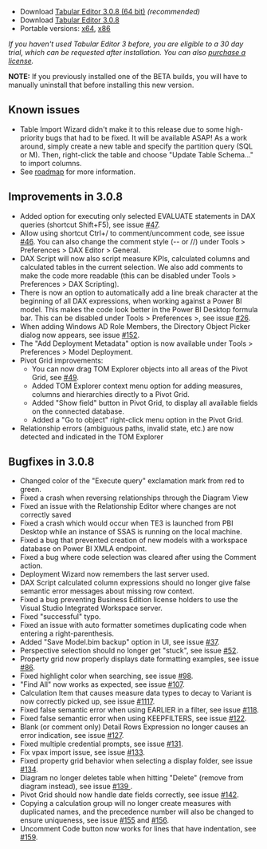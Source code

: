 - Download [Tabular Editor 3.0.8 (64 bit)](https://cdn.tabulareditor.com/files/TabularEditor.3.0.8.x64.msi) *(recommended)*
- Download [Tabular Editor 3.0.8](https://cdn.tabulareditor.com/files/TabularEditor.3.0.8.x86.msi)
- Portable versions: [x64](https://cdn.tabulareditor.com/files/TabularEditor.3.0.8.x64.zip), [x86](https://cdn.tabulareditor.com/files/TabularEditor.3.0.8.x86.zip)

*If you haven't used Tabular Editor 3 before, you are eligible to a 30 day trial, which can be requested after installation. You can also [purchase a license](https://tabulareditor.com/#licensing).*

**NOTE:** If you previously installed one of the BETA builds, you will have to manually uninstall that before installing this new version.

## Known issues

- Table Import Wizard didn't make it to this release due to some high-priority bugs that had to be fixed. It will be available ASAP! As a work around, simply create a new table and specify the partition query (SQL or M). Then, right-click the table and choose "Update Table Schema..." to import columns.
- See [roadmap](https://github.com/TabularEditor/TabularEditor3/issues/12) for more information.

## Improvements in 3.0.8

- Added option for executing only selected EVALUATE statements in DAX queries (shortcut Shift+F5), see issue [#47](https://github.com/TabularEditor/TabularEditor3/issues/47).
- Allow using shortcut Ctrl+/ to comment/uncomment code, see issue [#46](https://github.com/TabularEditor/TabularEditor3/issues/46). You can also change the comment style (-- or //) under Tools > Preferences > DAX Editor > General.
- DAX Script will now also script measure KPIs, calculated columns and calculated tables in the current selection. We also add comments to make the code more readable (this can be disabled under Tools > Preferences > DAX Scripting).
- There is now an option to automatically add a line break character at the beginning of all DAX expressions, when working against a Power BI model. This makes the code look better in the Power BI Desktop formula bar. This can be disabled under Tools > Preferences >, see issue [#26](https://github.com/TabularEditor/TabularEditor3/issues/26).
- When adding Windows AD Role Members, the Directory Object Picker dialog now appears, see issue [#152](https://github.com/TabularEditor/TabularEditor3/issues/152).
- The "Add Deployment Metadata" option is now available under Tools > Preferences > Model Deployment.
- Pivot Grid improvements:
  - You can now drag TOM Explorer objects into all areas of the Pivot Grid, see [#49](https://github.com/TabularEditor/TabularEditor3/issues/49).
  - Added TOM Explorer context menu option for adding measures, columns and hierarchies directly to a Pivot Grid.
  - Added "Show field" button in Pivot Grid, to display all available fields on the connected database.
  - Added a "Go to object" right-click menu option in the Pivot Grid.
- Relationship errors (ambiguous paths, invalid state, etc.) are now detected and indicated in the TOM Explorer

## Bugfixes in 3.0.8

- Changed color of the "Execute query" exclamation mark from red to green.
- Fixed a crash when reversing relationships through the Diagram View
- Fixed an issue with the Relationship Editor where changes are not correctly saved
- Fixed a crash which would occur when TE3 is launched from PBI Desktop while an instance of SSAS is running on the local machine.
- Fixed a bug that prevented creation of new models with a workspace database on Power BI XMLA endpoint.
- Fixed a bug where code selection was cleared after using the Comment action.
- Deployment Wizard now remembers the last server used.
- DAX Script calculated column expressions should no longer give false semantic error messages about missing row context.
- Fixed a bug preventing Business Edition license holders to use the Visual Studio Integrated Workspace server.
- Fixed "successful" typo.
- Fixed an issue with auto formatter sometimes duplicating code when entering a right-parenthesis.
- Added "Save Model.bim backup" option in UI, see issue [#37](https://github.com/TabularEditor/TabularEditor3/issues/37).
- Perspective selection should no longer get "stuck", see issue [#52](https://github.com/TabularEditor/TabularEditor3/issues/52).
- Property grid now properly displays date formatting examples, see issue [#86](https://github.com/TabularEditor/TabularEditor3/issues/86).
- Fixed highlight color when searching, see issue [#98](https://github.com/TabularEditor/TabularEditor3/issues/98).
- "Find All" now works as expected, see issue [#107](https://github.com/TabularEditor/TabularEditor3/issues/107).
- Calculation Item that causes measure data types to decay to Variant is now correctly picked up, see issue [#1117](https://github.com/TabularEditor/TabularEditor3/issues/111).
- Fixed false semantic error when using EARLIER in a filter, see issue [#118](https://github.com/TabularEditor/TabularEditor3/issues/118).
- Fixed false semantic error when using KEEPFILTERS, see issue [#122](https://github.com/TabularEditor/TabularEditor3/issues/122).
- Blank (or comment only) Detail Rows Expression no longer causes an error indication, see issue [#127](https://github.com/TabularEditor/TabularEditor3/issues/127).
- Fixed multiple credential prompts, see issue [#131](https://github.com/TabularEditor/TabularEditor3/issues/131).
- Fix vpax import issue, see issue [#133](https://github.com/TabularEditor/TabularEditor3/issues/133).
- Fixed property grid behavior when selecting a display folder, see issue [#134](https://github.com/TabularEditor/TabularEditor3/issues/134).
- Diagram no longer deletes table when hitting "Delete" (remove from diagram instead), see issue [#139 ](https://github.com/TabularEditor/TabularEditor3/issues/139).
- Pivot Grid should now handle date fields correctly, see issue [#142](https://github.com/TabularEditor/TabularEditor3/issues/142).
- Copying a calculation group will no longer create measures with duplicated names, and the precedence number will also be changed to ensure uniqueness, see issue [#155](https://github.com/TabularEditor/TabularEditor3/issues/155) and [#156](https://github.com/TabularEditor/TabularEditor3/issues/156).
- Uncomment Code button now works for lines that have indentation, see [#159](https://github.com/TabularEditor/TabularEditor3/issues/159).
